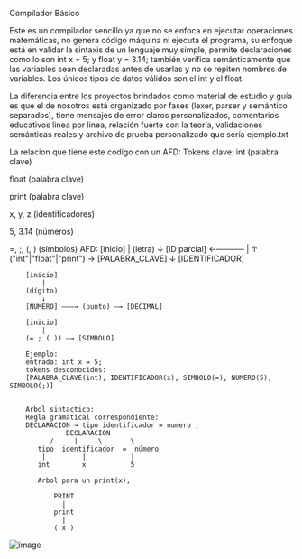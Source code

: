 Compilador Básico

Este es un compilador sencillo ya que no se enfoca en ejecutar operaciones matemáticas, no genera código máquina ni ejecuta el programa, su enfoque está en validar la sintaxis de un lenguaje muy simple,
permite declaraciones como lo son int x = 5; y float y = 3.14; también verifica semánticamente que las variables sean declaradas antes de usarlas y no se repiten nombres de variables. Los únicos tipos
de datos válidos son el int y el float.

La diferencia entre los proyectos brindados como material de estudio y guía es que el de nosotros está organizado por fases (lexer, parser y semántico separados), tiene mensajes de error claros personalizados,
comentarios educativos linea por linea, relación fuerte con la teoría, validaciones semánticas reales y archivo de prueba personalizado que sería ejemplo.txt

La relacion que tiene este codigo con un AFD: 
Tokens clave:
int (palabra clave)

float (palabra clave)

print (palabra clave)

x, y, z (identificadores)

5, 3.14 (números)

=, ;, (, ) (símbolos)
AFD: 
        [inicio]
            |
        (letra)
            ↓
        [ID parcial] ←─────
            |              ↑
      ("int"|"float"|"print") → [PALABRA_CLAVE]
            ↓
        [IDENTIFICADOR]

        [inicio]
            |
        (dígito)
            ↓
        [NUMERO] ———→ (punto) —→ [DECIMAL]

        [inicio]
            |
        (= ; ( )) —→ [SIMBOLO]

        Ejemplo: 
        entrada: int x = 5;
        tokens desconocidos:
        [PALABRA_CLAVE(int), IDENTIFICADOR(x), SIMBOLO(=), NUMERO(5), SIMBOLO(;)]
        

        Arbol sintactico: 
        Regla gramatical correspondiente: 
        DECLARACION → tipo identificador = numero ;
                  DECLARACION
              /     |     \       \
           tipo  identificador  =  número
            |         |           |
           int        x           5

           Arbol para un print(x);

               PRINT
                 |
               print
                 |
               ( x )
  ![image](https://github.com/user-attachments/assets/fccf55e3-b2be-4163-b6da-37aeb793f2fc)



        
